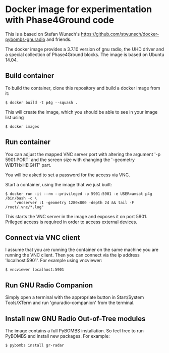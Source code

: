 # Docker image for experimentation with Phase4Ground code

This is a based on Stefan Wunsch's https://github.com/stwunsch/docker-pybombs-gnuradio and friends.

The docker image provides a 3.7.10 version of gnu radio, the UHD driver and a special collection of Phase4Ground 
blocks. The image is based on Ubuntu 14.04.

Build container
-------------
To build the container, clone this repository and build a docker image from it:
```
$ docker build -t p4g --squash .
```
This will create the image, which you should be able to see in your image list using
```
$ docker images
```

Run container
-------------

You can adjust the mapped VNC server port with altering the argument
'-p 5901:PORT' and the screen size with changing the '-geometry WIDTHxHEIGHT'
part.

You will be asked to set a password for the access via VNC.

Start a container, using the image that we just built:

```
$ docker run -it --rm --privileged -p 5901:5901 -e USER=amsat p4g /bin/bash -c \
    "vncserver :1 -geometry 1280x800 -depth 24 && tail -F /root/.vnc/*.log"
```

This starts the VNC server in the image and exposes it on port 5901. Prileged access is
required in order to access external devices.

Connect via VNC client
----------------------

I assume that you are running the container on the same machine you are
running the VNC client. Then you can connect via the ip address
'localhost:5901'. For example using vncviewer:

```
$ vncviewer localhost:5901
```

Run GNU Radio Companion
-----------------------

Simply open a terminal with the appropriate button in Start/System Tools/XTerm
and run 'gnuradio-companion' from the terminal.

Install new GNU Radio Out-of-Tree modules
-----------------------------------------

The image contains a full PyBOMBS installation. So feel free to run PyBOMBS
and install new packages. For example:

```
$ pybombs install gr-radar
```